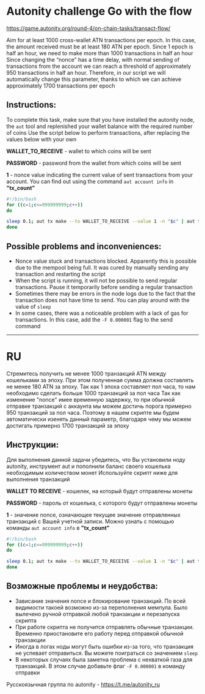 # Autonity challenge Go with the flow
https://game.autonity.org/round-4/on-chain-tasks/transact-flow/

Aim for at least 1000 cross-wallet ATN transactions per epoch. In this case, the amount received must be at least 180 ATN per epoch. Since 1 epoch is half an hour, we need to make more than 1000 transactions in half an hour
Since changing the “nonce” has a time delay, with normal sending of transactions from the account we can reach a threshold of approximately 950 transactions in half an hour. Therefore, in our script we will automatically change this parameter, thanks to which we can achieve approximately 1700 transactions per epoch

## Instructions:
To complete this task, make sure that you have installed the autonity node, the ```aut``` tool and replenished your wallet balance with the required number of coins
Use the script below to perform transactions, after replacing the values below with your own

**WALLET_TO_RECEIVE** - wallet to which coins will be sent

**PASSWORD** - password from the wallet from which coins will be sent

**1** - nonce value indicating the current value of sent transactions from your account. You can find out using the command ```aut account info``` in **"tx_count"**

```bash
#!/bin/bash
for ((c=1;c<=999999999;c++))
do

sleep 0.1; aut tx make --to WALLET_TO_RECEIVE --value 1 -n "$c" | aut tx sign -p 'PASSWORD' - | aut tx send - >> /root/t1.log
done
```
## Possible problems and inconveniences:
- Nonce value stuck and transactions blocked. Apparently this is possible due to the mempool being full. It was cured by manually sending any transaction and restarting the script
- When the script is running, it will not be possible to send regular transactions. Pause it temporarily before sending a regular transaction
- Sometimes there may be errors in the node logs due to the fact that the transaction does not have time to send. You can play around with the value of ```sleep```
- In some cases, there was a noticeable problem with a lack of gas for transactions. In this case, add the ```-F 0.000001``` flag to the send command

---

# RU

Стремитесь получить не менее 1000 транзакций ATN между кошельками за эпоху. При этом полученная сумма должна составлять не менее 180 ATN за эпоху. Так как 1 эпоха составляет пол часа, то нам необходимо сделать больше 1000 транзакций за пол часа
Так как изменение "nonce" имее временную задержку, то при обычной отправке транзакций с аккаунта мы можем достичь порога примерно 950 транзакций за пол часа. Поэтому в нашем скрипте мы будем автоматически изенять данный параметр, благодаря чему мы можем достигать примерно 1700 транзакций за эпоху

## Инструкции:
Для выполнения данной задачи убедитесь, что Вы установили ноду autonity, инструмент aut и пополнили баланс своего кошелька необходимым количеством монет
Используйте скрипт ниже для выполнения транзакций

**WALLET TO RECEIVE** - кошелек, на который будут отправлены монеты

**PASSWORD** - пароль от кошелька, с которого будут отправлены монеты

**1** - значение nonce, означающее текущее значение отправленных транзакций с Вашей учетной записи. Можно узнать с помощью команды ```aut account info``` в **"tx_count"**

```bash
#!/bin/bash
for ((c=1;c<=999999999;c++))
do

sleep 0.1; aut tx make --to WALLET_TO_RECEIVE --value 1 -n "$c" | aut tx sign -p 'PASSWORD' - | aut tx send - >> /root/t1.log
done
```

## Возможные проблемы и неудобства:
- Зависание значения nonce и блокирование транзакций. По всей видимости такоей возможно из-за переполнения мемпула. Было вылечено ручной отправкой любой транзакции и перезапуска скрипта
- При работе скрипта не получится отправлять обычные транзакции. Временно приостановите его работу перед отправкой обычной транзакции
- Иногда в логах ноды могут быть ошибки из-за того, что транзакция не успевает отправиться. Вы можете поиграться со значением ```sleep```
- В некоторых случаях была заметна проблема с нехваткой газа для транзакций. В этом случае добавьте флаг ```-F 0.000001``` в команду отправки

Русскоязычная группа по autonity - https://t.me/autonity_ru
